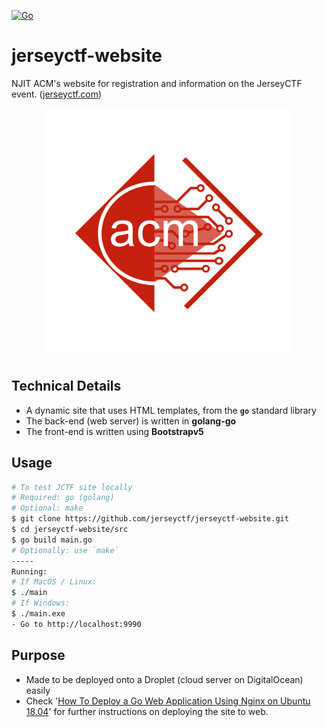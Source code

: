 [![Go](https://github.com/njitacm/jerseyctf-registration-site/actions/workflows/go.yml/badge.svg)](https://github.com/njitacm/jerseyctf-registration-site/actions/workflows/go.yml)
# jerseyctf-website


NJIT ACM's website for registration and information on the JerseyCTF event. ([jerseyctf.com](https://jerseyctf.com/))


<!-- NJIT ACM LOGO -->
<p align="center">
    <img src="https://raw.githubusercontent.com/NJIT-ACM/NJIT-ACM/main/ACMLOGO.png" alt="NJIT ACM Logo" data-canonical-src="" width="400">
</p>

## Technical Details
* A dynamic site that uses HTML templates, from the **`go`** standard library 
* The back-end (web server) is written in **golang-go**
* The front-end is written using **Bootstrapv5**

## Usage
```bash
# To test JCTF site locally
# Required: go (golang) 
# Optional: make
$ git clone https://github.com/jerseyctf/jerseyctf-website.git
$ cd jerseyctf-website/src
$ go build main.go
# Optionally: use `make`
-----
Running:
# If MacOS / Linux:
$ ./main  
# If Windows:
$ ./main.exe
- Go to http://localhost:9990
```

## Purpose
* Made to be deployed onto a Droplet (cloud server on DigitalOcean) easily
* Check '[How To Deploy a Go Web Application Using Nginx on Ubuntu 18.04](https://www.digitalocean.com/community/tutorials/how-to-deploy-a-go-web-application-using-nginx-on-ubuntu-18-04)' for further instructions on deploying the site to web.
